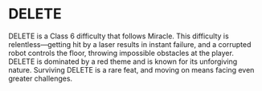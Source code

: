 # DELETE

DELETE is a Class 6 difficulty that follows Miracle. This difficulty is relentless—getting hit by a laser results in instant failure, and a corrupted robot controls the floor, throwing impossible obstacles at the player. DELETE is dominated by a red theme and is known for its unforgiving nature. Surviving DELETE is a rare feat, and moving on means facing even greater challenges.
